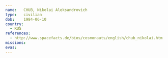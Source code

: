 ```yaml
---
name:	CHUB, Nikolai Aleksandrovich
type:	civilian
dob:	1984-06-10
country:
  - RUS
references:
  - http://www.spacefacts.de/bios/cosmonauts/english/chub_nikolai.htm
missions:
evas:
---
```

